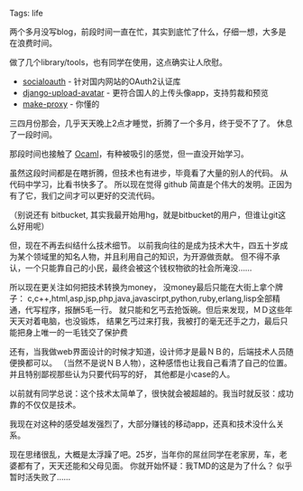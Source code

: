 Tags: life

两个多月没写blog，前段时间一直在忙，其实到底忙了什么，仔细一想，大多是在浪费时间。

做了几个library/tools，也有同学在使用，这点确实让人欣慰。

*   [socialoauth][1] - 针对国内网站的OAuth2认证库
*   [django-upload-avatar][2] - 更符合国人的上传头像app，支持剪裁和预览
*   [make-proxy][3] - 你懂的

三四月份那会，几乎天天晚上2点才睡觉，折腾了一个多月，终于受不了了。
休息了一段时间。

那段时间也接触了 [Ocaml][4]，有种被吸引的感觉，但一直没开始学习。


虽然这段时间都是在瞎折腾，但技术也有进步，毕竟看了大量的别人的代码。
从代码中学习，比看书快多了。
所以现在觉得 github 简直是个伟大的发明。正因为有了它，我们之间才可以更好的交流代码。

（别说还有 bitbucket, 其实我最开始用hg，就是bitbucket的用户，但谁让git这么好用呢）

但，现在不再去纠结什么技术细节。
以前我向往的是成为技术大牛，四五十岁成为某个领域里的知名人物，并且利用自己的知识，为开源做贡献。
但不得不承认，一个只能靠自己的小民，最终会被这个钱权物欲的社会所淹没……

所以现在更关注如何把技术转换为money，
没money最后只能在大街上拿个牌子：
c,c++,html,asp,jsp,php,java,javascirpt,python,ruby,erlang,lisp全部精通，代写程序，报酬5毛一行。
就只能和乞丐去抢饭碗。但后来发现，ＭＤ这些年天天对着电脑，也没锻炼，
结果乞丐过来打我，我被打的毫无还手之力，最后只能把身上唯一的一毛钱交了保护费

还有，当我做web界面设计的时候才知道，设计师才是最ＮＢ的，后端技术人员随便换都可以。
（当然不是说ＮＢ人物），这种感悟也让我自己看清了自己的位置。并且特别鄙视那些认为只要代码写的好，
其他都是小case的人。

以前就有同学总说：这个技术太简单了，很快就会被超越的。我当时就反驳：成功靠的不仅仅是技术。

我现在对这种的感受越发强烈了，大部分赚钱的移动app，还真和技术没什么关系。


现在思绪很乱，大概是太浮躁了吧。25岁，当年你的屌丝同学在老家房，车，老婆都有了，天天还能和父母见面。
你就开始怀疑：我TMD的这是为了什么？ 似乎暂时活失败了……


[1]: https://github.com/yueyoum/social-oauth
[2]: https://github.com/yueyoum/django-upload-avatar
[3]: https://github.com/yueyoum/make-proxy
[4]: http://caml.inria.fr/ocaml/
